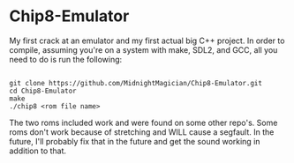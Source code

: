 # Chip8-Emulator


My first crack at an emulator and my first actual big C++ project. In order to compile, assuming you're on a system with make, SDL2, and GCC, all you need to do is run the following:

```

git clone https://github.com/MidnightMagician/Chip8-Emulator.git
cd Chip8-Emulator
make
./chip8 <rom file name>
 ```
The two roms included work and were found on some other repo's. Some roms don't work because of stretching and WILL cause a segfault. In the future, I'll probably fix that in the future and get the sound working in addition to that. 

